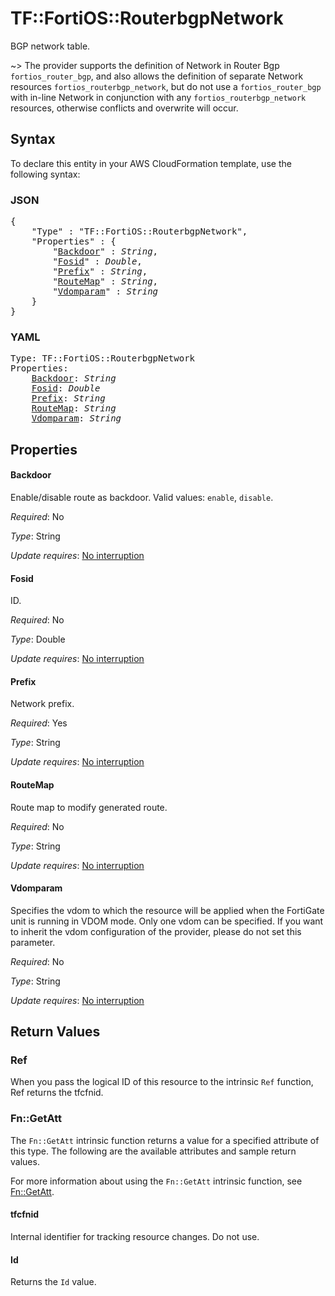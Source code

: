 # TF::FortiOS::RouterbgpNetwork

BGP network table.

~> The provider supports the definition of Network in Router Bgp `fortios_router_bgp`, and also allows the definition of separate Network resources `fortios_routerbgp_network`, but do not use a `fortios_router_bgp` with in-line Network in conjunction with any `fortios_routerbgp_network` resources, otherwise conflicts and overwrite will occur.

## Syntax

To declare this entity in your AWS CloudFormation template, use the following syntax:

### JSON

<pre>
{
    "Type" : "TF::FortiOS::RouterbgpNetwork",
    "Properties" : {
        "<a href="#backdoor" title="Backdoor">Backdoor</a>" : <i>String</i>,
        "<a href="#fosid" title="Fosid">Fosid</a>" : <i>Double</i>,
        "<a href="#prefix" title="Prefix">Prefix</a>" : <i>String</i>,
        "<a href="#routemap" title="RouteMap">RouteMap</a>" : <i>String</i>,
        "<a href="#vdomparam" title="Vdomparam">Vdomparam</a>" : <i>String</i>
    }
}
</pre>

### YAML

<pre>
Type: TF::FortiOS::RouterbgpNetwork
Properties:
    <a href="#backdoor" title="Backdoor">Backdoor</a>: <i>String</i>
    <a href="#fosid" title="Fosid">Fosid</a>: <i>Double</i>
    <a href="#prefix" title="Prefix">Prefix</a>: <i>String</i>
    <a href="#routemap" title="RouteMap">RouteMap</a>: <i>String</i>
    <a href="#vdomparam" title="Vdomparam">Vdomparam</a>: <i>String</i>
</pre>

## Properties

#### Backdoor

Enable/disable route as backdoor. Valid values: `enable`, `disable`.

_Required_: No

_Type_: String

_Update requires_: [No interruption](https://docs.aws.amazon.com/AWSCloudFormation/latest/UserGuide/using-cfn-updating-stacks-update-behaviors.html#update-no-interrupt)

#### Fosid

ID.

_Required_: No

_Type_: Double

_Update requires_: [No interruption](https://docs.aws.amazon.com/AWSCloudFormation/latest/UserGuide/using-cfn-updating-stacks-update-behaviors.html#update-no-interrupt)

#### Prefix

Network prefix.

_Required_: Yes

_Type_: String

_Update requires_: [No interruption](https://docs.aws.amazon.com/AWSCloudFormation/latest/UserGuide/using-cfn-updating-stacks-update-behaviors.html#update-no-interrupt)

#### RouteMap

Route map to modify generated route.

_Required_: No

_Type_: String

_Update requires_: [No interruption](https://docs.aws.amazon.com/AWSCloudFormation/latest/UserGuide/using-cfn-updating-stacks-update-behaviors.html#update-no-interrupt)

#### Vdomparam

Specifies the vdom to which the resource will be applied when the FortiGate unit is running in VDOM mode. Only one vdom can be specified. If you want to inherit the vdom configuration of the provider, please do not set this parameter.

_Required_: No

_Type_: String

_Update requires_: [No interruption](https://docs.aws.amazon.com/AWSCloudFormation/latest/UserGuide/using-cfn-updating-stacks-update-behaviors.html#update-no-interrupt)

## Return Values

### Ref

When you pass the logical ID of this resource to the intrinsic `Ref` function, Ref returns the tfcfnid.

### Fn::GetAtt

The `Fn::GetAtt` intrinsic function returns a value for a specified attribute of this type. The following are the available attributes and sample return values.

For more information about using the `Fn::GetAtt` intrinsic function, see [Fn::GetAtt](https://docs.aws.amazon.com/AWSCloudFormation/latest/UserGuide/intrinsic-function-reference-getatt.html).

#### tfcfnid

Internal identifier for tracking resource changes. Do not use.

#### Id

Returns the <code>Id</code> value.

